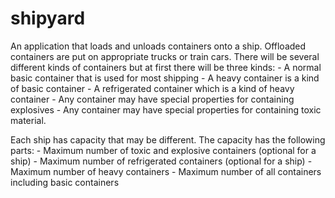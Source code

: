 # shipyard
An application that loads and unloads containers onto a ship. 
Offloaded containers are put on appropriate trucks or train cars. 
There will be several different kinds of containers but at first there will be three kinds:
    - A normal basic container that is used for most shipping
    - A heavy container is a kind of basic container
    - A refrigerated container which is a kind of heavy container
    - Any container may have special properties for containing explosives
    - Any container may have special properties for containing toxic material.

Each ship has capacity that may be different. The capacity has the following parts: 
    - Maximum number of toxic and explosive containers (optional for a ship)
    - Maximum number of refrigerated containers (optional for a ship)
    - Maximum number of heavy containers
    - Maximum number of all containers including basic containers